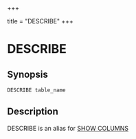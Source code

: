 +++

title = "DESCRIBE"
+++

DESCRIBE
========

Synopsis
--------

``` sql
DESCRIBE table_name
```

Description
-----------

DESCRIBE is an alias for [SHOW COLUMNS](./show-columns.html) 